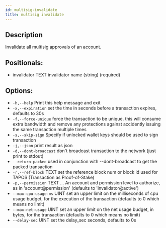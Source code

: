 ```yaml
---
id: multisig-invalidate
title: multisig invalidate
---
```



## Description
Invalidate all multisig approvals of an account.

## Positionals:
  - invalidator TEXT            invalidator name (string) (required)

## Options:
 - `-h,--help`                   Print this help message and exit
 - `-x,--expiration`             set the time in seconds before a transaction expires, defaults to 30s
-  `-f,--force-unique`           force the transaction to be unique. this will consume extra bandwidth and remove any protections against accidently issuing the same transaction multiple times
 - `-s,--skip-sign`              Specify if unlocked wallet keys should be used to sign transaction
 - `-j,--json`                   print result as json
 - `-d,--dont-broadcast`         don't broadcast transaction to the network (just print to stdout)
-  `--return-packed`             used in conjunction with --dont-broadcast to get the packed transaction
 - `-r,--ref-block` TEXT         set the reference block num or block id used for TAPOS (Transaction as Proof-of-Stake)
 - `-p,--permission` TEXT ...    An account and permission level to authorize, as in 'account@permission' (defaults to 'invalidator@active')
 - `--max-cpu-usage-ms` UINT     set an upper limit on the milliseconds of cpu usage budget, for the execution of the transaction (defaults to 0 which means no limit)
 - `--max-net-usage` UINT        set an upper limit on the net usage budget, in bytes, for the transaction (defaults to 0 which means no limit)
 - `--delay-sec` UINT            set the delay_sec seconds, defaults to 0s